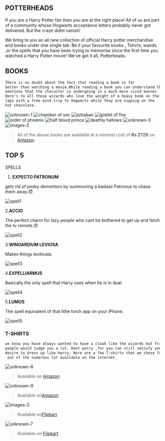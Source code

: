 ## POTTERHEADS

 If you are a Harry Potter fan then you are at the right place!
 All of us are part of a community whose Hogwarts acceptance letters probably never got delivered. But the craze didnt vanish!
 
 
 We bring to you an all new collection of official Harry potter merchandise and books under one single tab.
 Be it your favourite books , Tshirts, wands ,or the spells that you have been trying to memorise since the first time you       watched a Harry Potter movie! We've got it all, Potterheads.

## BOOKS 
```markdown 
There is no doubt about the fact that reading a book is far
better than watching a movie.While reading a book you can understand the 
emotions that the character is undergoing in a much more vivid manner.
Here's to all those wizards who love the weight of a heavy book on their
laps with a free mind trip to Hogwarts while they are sipping on the 
hot chocolate.
```

![unknown-1](https://user-images.githubusercontent.com/38503822/39815338-4d3926c4-53b5-11e8-8591-f65d4a0b0e34.jpeg)
![chamber of sec](https://user-images.githubusercontent.com/38503822/39815345-508625c0-53b5-11e8-8a1e-fe3d5075cb68.jpeg)
![azkaban](https://user-images.githubusercontent.com/38503822/39815349-51e7768a-53b5-11e8-97fc-2f5a53dfb7a0.jpeg)
![goblet of fire](https://user-images.githubusercontent.com/38503822/39815351-542a157e-53b5-11e8-929a-bd40361372cc.jpeg)
![order of phoenix](https://user-images.githubusercontent.com/38503822/39815355-55dbfc84-53b5-11e8-9242-b4742a0cfecc.jpeg)
![half blood prince](https://user-images.githubusercontent.com/38503822/39815358-575220fc-53b5-11e8-9324-2c9b6627114c.jpeg)
![deathly hallows](https://user-images.githubusercontent.com/38503822/39815359-58eaac04-53b5-11e8-86ae-4f989859691a.jpeg)
![unknown-5](https://user-images.githubusercontent.com/38503822/39815863-fe2c8998-53b6-11e8-9576-fb75c3a21010.jpeg)
![images-2](https://user-images.githubusercontent.com/38503822/39816147-f7eb4b04-53b7-11e8-887c-6a275526f6b6.jpeg)

> All of the above books are available at a minimal cost of **Rs 2728** on [Amazon](http://amzn.in/5XkAwk4).

## TOP 5
SPELLS
 1. **EXPECTO PATRONUM**
 
gets rid of pesky dementors by summoning a badass Patronus to chase them away.:smiling_imp:

![spell1](https://media.giphy.com/media/3qvMq3hVaRLry/giphy.gif)

2.**ACCIO**

The perfect charm for lazy people who cant be bothered to get up and fetch the tv remote.:sweat:

![spell2](https://media.giphy.com/media/x9Gp1pHvCPcQg/giphy.gif)

3.**WINGARDIUM LEVIOSA**

Makes things levitivate.

![spell3](https://media.giphy.com/media/RyLtUMBdogHvO/giphy.gif)

4.**EXPELLIARMUS**

Basically the only spell that Harry uses when he is in dual.

![spell4](https://media.giphy.com/media/Es8BGPvUSkNGg/giphy.gif)

5.**LUMOS**
 
 The spell equivalent of that little torch app on your iPhone.
 
 ![spell5](https://media.giphy.com/media/1OoGe5nmSV3fW/giphy.gif)
 
 
 ### T-SHIRTS
   ```markdown
   we know you have always wanted to have a cloak like the wizards but frankly 
   people would judge you a lot. Dont worry ,for you can still satisfy your 
   desire to dress up like Harry. Here are a few T-shirts that we chose for you
    out of the numerous lot available on the internet.
   ```
   
 ![unknown-8](https://user-images.githubusercontent.com/38503822/39825085-96444af6-53ce-11e8-9df4-9b6237eb3d16.jpeg)
   
   >Available on [Amazon](http://a.co/8UOV7Nw)
   
![unknown-9](https://user-images.githubusercontent.com/38503822/39825087-97be5a2a-53ce-11e8-9923-559153bb4123.jpeg)
   
   >Available on[Amazon](http://amzn.in/dueNAE6)
   
![images-3](https://user-images.githubusercontent.com/38503822/39825103-9ffe8278-53ce-11e8-8609-bd33ef26675e.jpeg)

  >Available on[Flipkart](https://www.flipkart.com/clothing/harry-potter~brand/pr?sid=2oq&otracker=categorytree)
   
![unknown-7](https://user-images.githubusercontent.com/38503822/39825105-a117016c-53ce-11e8-84e1-150e332ca252.jpeg)

 >Available on [Flipkart](https://www.flipkart.com/harry-potter-graphic-print-men-s-round-neck-white-t-shirt/p/itmf3yw47eufvkff)
   
   
   
   
   
 

